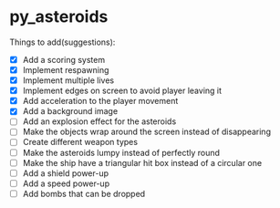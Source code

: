 # py_asteroids


Things to add(suggestions):
- [X] Add a scoring system
- [X] Implement respawning
- [X] Implement multiple lives
- [X] Implement edges on screen to avoid player leaving it
- [X] Add acceleration to the player movement
- [X] Add a background image
- [ ] Add an explosion effect for the asteroids
- [ ] Make the objects wrap around the screen instead of disappearing
- [ ] Create different weapon types
- [ ] Make the asteroids lumpy instead of perfectly round
- [ ] Make the ship have a triangular hit box instead of a circular one
- [ ] Add a shield power-up
- [ ] Add a speed power-up
- [ ] Add bombs that can be dropped